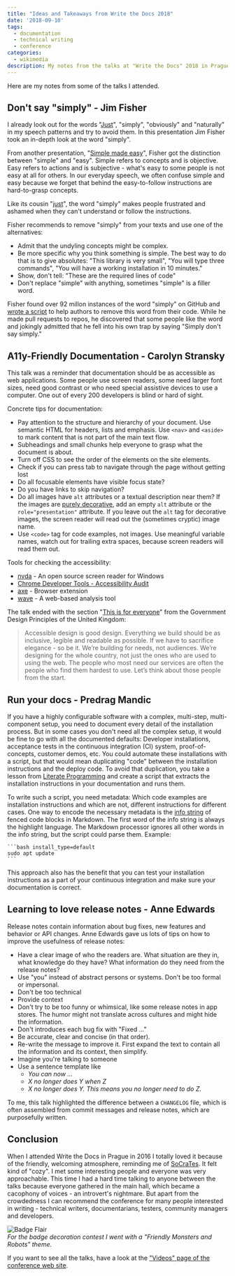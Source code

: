 ```yaml
---
title: "Ideas and Takeaways from Write the Docs 2018"
date: '2018-09-10'
tags:
  - documentation
  - technical writing
  - conference
categories:
  - wikimedia
description: My notes from the talks at "Write the Docs" 2018 in Prague
---
```

Here are my notes from some of the talks I attended.
<!--more-->
## Don't say "simply" - Jim Fisher
I already look out for the words "[Just](http://bradfrost.com/blog/post/just/)", "simply", "obviously" and "naturally" in my speech patterns and try to avoid them. In this presentation Jim Fisher took an in-depth look at the word "simply".

From another presentation, "[Simple made easy](https://www.infoq.com/presentations/Simple-Made-Easy)", Fisher got the distinction between "simple" and "easy". Simple refers to concepts and is objective. Easy refers to actions and is subjective - what's easy to some people is not easy at all for others. In our everyday speech, we often confuse simple and easy because we forget that behind the easy-to-follow instructions are hard-to-grasp concepts.

Like its cousin "[just](https://dev.to/marcuscreo/the-4-letter-word-word-that-makes-my-blood-boil)", the word "simply" makes people frustrated and ashamed when they can't understand or follow the instructions.

Fisher recommends to remove "simply" from your texts and use one of the alternatives:

* Admit that the undyling concepts might be complex.
* Be more specific why you think something is simple. The best way to do that is to give absolutes: "This library is very small", "You will type three commands", "You will have a working installation in 10 minutes."
* Show, don't tell: "These are the required lines of code"
* Don't replace "simple" with anything, sometimes "simple" is a filler word.

Fisher found over 92 millon instances of the word "simply" on GitHub and [wrote a script](https://github.com/jameshfisher/dont-say-simply) to help authors to remove this word from their code. While he made pull requests to repos, he discovered that some people like the word and jokingly admitted that he fell into his own trap by saying "Simply don't say simply."

## A11y-Friendly Documentation - Carolyn Stransky
This talk was a reminder that documentation should be as accessible as web applications. Some people use screen readers, some need larger font sizes, need good contrast or who need special assistive devices to use a computer. One out of every 200 developers is blind or hard of sight.

Concrete tips for documentation:

- Pay attention to the structure and hierarchy of your document. Use semantic HTML for headers, lists and emphasis. Use `<nav>` and `<aside>` to mark content that is not part of the main text flow.
- Subheadings and small chunks help everyone to grasp what the document is about.
- Turn off CSS to see the order of the elements on the site elements.
- Check if you can press tab to navigate through the page without getting lost
- Do all focusable elements have visible focus state?
- Do you have links to skip navigation?
- Do all images have `alt` attributes or a textual description near them? If the images are [purely decorative](https://www.w3.org/WAI/tutorials/images/decorative/), add an empty `alt` attribute or the `role="presentation"` attribute. If you leave out the `alt` tag for decorative images, the screen reader will read out the (sometimes cryptic) image name.
- Use `<code>` tag for code examples, not images. Use meaningful variable names, watch out for trailing extra spaces, because screen readers will read them out.

Tools for checking the accessibility:

- [nvda](https://www.nvaccess.org/) - An open source screen reader for Windows
- [Chrome Developer Tools - Accessibility Audit](https://developers.google.com/web/tools/chrome-devtools/accessibility/reference#audits)
- [axe](https://www.deque.com/axe/) - Browser extension
- [wave](https://wave.webaim.org/) - A web-based analysis tool

The talk ended with the section "[This is for everyone](https://www.gov.uk/guidance/government-design-principles#this-is-for-everyone)" from the Government Design Principles of the United Kingdom:

> Accessible design is good design. Everything we build should be as inclusive, legible and readable as possible. If we have to sacrifice elegance - so be it. We’re building for needs, not audiences. We’re designing for the whole country, not just the ones who are used to using the web. The people who most need our services are often the people who find them hardest to use. Let’s think about those people from the start.


## Run your docs - Predrag Mandic
If you have a highly configurable software with a complex, multi-step, multi-component setup, you need to document every detail of the installation process. But in some cases you don't need all the complex setup, it would be fine to go with all the documented defaults: Developer installations, acceptance tests in the continuous integration (CI) system, proof-of-concepts, customer demos, etc. You could automate these installations with a script, but that would mean duplicating "code" between the installation instructions and the deploy code. To avoid that duplication, you take a lesson from [Literate Programming](https://en.wikipedia.org/wiki/Literate_programming) and create a script that extracts the installation instructions in your documentation and runs them.

To write such a script, you need metadata: Which code examples are installation instructions and which are not, different instructions for different cases. One way to encode the necessary metadata is the [info string](https://spec.commonmark.org/0.28/#info-string) of fenced code blocks in Markdown. The first word of the info string is always the highlight language. The Markdown processor ignores all other words in the info string, but the script could parse them. Example:

````
```bash install_type=default
sudo apt update
```
````

This approach also has the benefit that you can test your installation instructions as a part of your continuous integration and make sure your documentation is correct.

## Learning to love release notes - Anne Edwards
Release notes contain information about bug fixes, new features and behavior or API changes. Anne Edwards gave us lots of tips on how to improve the usefulness of release notes:

* Have a clear image of who the readers are. What situation are they in, what knowledge do they have? What information do they need from the release notes?
* Use "you" instead of abstract persons or systems. Don't be too formal or impersonal.
* Don't be too technical
* Provide context
* Don't try to be too funny or whimsical, like some release notes in app stores. The humor might not translate across cultures and might hide the information.
* Don't introduces each bug fix with "Fixed ..."
* Be accurate, clear and concise (in that order).
* Re-write the message to improve it. First expand the text to contain all the information and its context, then simplify.
* Imagine you're talking to someone
* Use a sentence template like
  * *You can now ...*
  * *X no longer does Y when Z*
  * *X no longer does Y. This means you no longer need to do Z.*

To me, this talk highlighted the difference between a `CHANGELOG` file, which is often assembled from commit messages and release notes, which are purposefully written.

## Conclusion
When I attended Write the Docs in Prague in 2016 I totally loved it because of the friendly, welcoming atmosphere, reminding me of  [SoCraTes](/2018/08/28/notes-and-impressions-from-socrates-2018/). It felt kind of "cozy". I met some interesting people and everyone was very approachable. This time I had a hard time talking to anyone between the talks because everyone gathered in the main hall, which became a cacophony of voices - an introvert's nightmare. But apart from the crowdedness I can recommend the conference for many people interested in writing - technical writers, documentarians, testers, community managers and developers.

![Badge Flair](/assets/images/posts/wtd_2018_badge.jpg)  
*For the badge decoration contest I went with a "Friendly Monsters and Robots" theme.*

If you want to see all the talks, have a look at the ["Videos" page of the conference web site](http://www.writethedocs.org/videos/prague/2018/).
